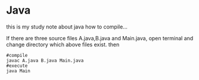 # Java
this is my study note about java
how to compile...

If there are three source files A.java,B.java and Main.java, open terminal and change directory which above files exist.
then
```
#compile
javac A.java B.java Main.java
#execute
java Main
```
